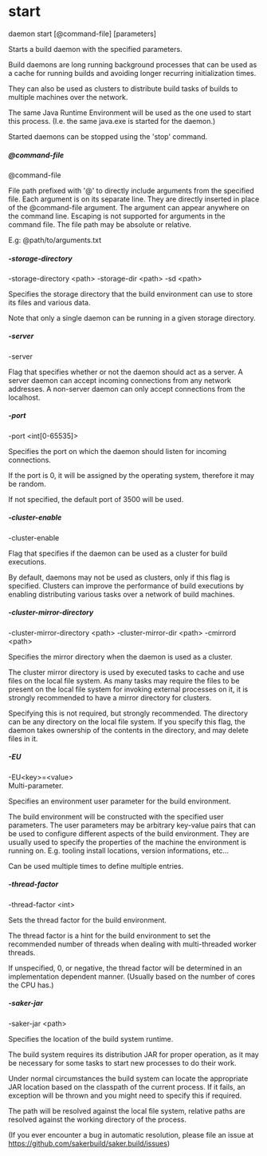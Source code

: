 # start

<div class="doc-cmdref-cmd-usage">

daemon start [@command-file] [parameters]

</div>

<div class="doc-cmdref-cmd-doc">

Starts a build daemon with the specified parameters.

Build daemons are long running background processes that can 
be used as a cache for running builds and avoiding longer
recurring initialization times.

They can also be used as clusters to distribute build tasks
of builds to multiple machines over the network.

The same Java Runtime Environment will be used as the one used to
start this process. (I.e. the same java.exe is started for the daemon.)

Started daemons can be stopped using the 'stop' command.

</div>

##### @command-file

<div class="doc-cmdref-param-aliases">@command-file
</div>

<div class="doc-cmdref-param-flags">
</div>

<div class="doc-cmdref-param-doc">

File path prefixed with '@' to directly include arguments from the 
specified file. Each argument is on its separate line. They are
directly inserted in place of the @command-file argument. 
The argument can appear anywhere on the command line. Escaping
is not supported for arguments in the command file. 
The file path may be absolute or relative.

E.g: @path/to/arguments.txt

</div>


##### -storage-directory

<div class="doc-cmdref-param-aliases">-storage-directory &lt;path&gt;
-storage-dir &lt;path&gt;
-sd &lt;path&gt;
</div>

<div class="doc-cmdref-param-flags">
</div>

<div class="doc-cmdref-param-doc">

Specifies the storage directory that the build environment can use
to store its files and various data.

Note that only a single daemon can be running in a given storage directory.

</div>


##### -server

<div class="doc-cmdref-param-aliases">-server
</div>

<div class="doc-cmdref-param-flags">
</div>

<div class="doc-cmdref-param-doc">

Flag that specifies whether or not the daemon should act as a server.
A server daemon can accept incoming connections from any network addresses.
A non-server daemon can only accept connections from the localhost.

</div>


##### -port

<div class="doc-cmdref-param-aliases">-port &lt;int[0-65535]&gt;
</div>

<div class="doc-cmdref-param-flags">
</div>

<div class="doc-cmdref-param-doc">

Specifies the port on which the daemon should listen for incoming connections.

If the port is 0, it will be assigned by the operating system, therefore 
it may be random.

If not specified, the default port of 3500 will be used.

</div>


##### -cluster-enable

<div class="doc-cmdref-param-aliases">-cluster-enable
</div>

<div class="doc-cmdref-param-flags">
</div>

<div class="doc-cmdref-param-doc">

Flag that specifies if the daemon can be used as a cluster for build executions.

By default, daemons may not be used as clusters, only if this flag is specified.
Clusters can improve the performance of build executions by enabling distributing
various tasks over a network of build machines.

</div>


##### -cluster-mirror-directory

<div class="doc-cmdref-param-aliases">-cluster-mirror-directory &lt;path&gt;
-cluster-mirror-dir &lt;path&gt;
-cmirrord &lt;path&gt;
</div>

<div class="doc-cmdref-param-flags">
</div>

<div class="doc-cmdref-param-doc">

Specifies the mirror directory when the daemon is used as a cluster.

The cluster mirror directory is used by executed tasks to cache and use files
on the local file system. As many tasks may require the files to be present
on the local file system for invoking external processes on it, it is strongly
recommended to have a mirror directory for clusters.

Specifying this is not required, but strongly recommended. The directory can
be any directory on the local file system. If you specify this flag, the
daemon takes ownership of the contents in the directory, and may delete files in it.

</div>


##### -EU

<div class="doc-cmdref-param-aliases">-EU&lt;key&gt;=&lt;value&gt;
</div>

<div class="doc-cmdref-param-flags">
Multi-parameter. 
</div>

<div class="doc-cmdref-param-doc">

Specifies an environment user parameter for the build environment.

The build environment will be constructed with the specified user parameters.
The user parameters may be arbitrary key-value pairs that can be used to
configure different aspects of the build environment. They are usually used
to specify the properties of the machine the environment is running on.
E.g. tooling install locations, version informations, etc...

Can be used multiple times to define multiple entries.

</div>


##### -thread-factor

<div class="doc-cmdref-param-aliases">-thread-factor &lt;int&gt;
</div>

<div class="doc-cmdref-param-flags">
</div>

<div class="doc-cmdref-param-doc">

Sets the thread factor for the build environment.

The thread factor is a hint for the build environment to set the recommended
number of threads when dealing with multi-threaded worker threads.

If unspecified, 0, or negative, the thread factor will be determined in an
implementation dependent manner. (Usually based on the number of cores the CPU has.)

</div>


##### -saker-jar

<div class="doc-cmdref-param-aliases">-saker-jar &lt;path&gt;
</div>

<div class="doc-cmdref-param-flags">
</div>

<div class="doc-cmdref-param-doc">

Specifies the location of the build system runtime.

The build system requires its distribution JAR for proper operation,
as it may be necessary for some tasks to start new processes 
to do their work.

Under normal circumstances the build system can locate the appropriate
JAR location based on the classpath of the current process. If it fails,
an exception will be thrown and you might need to specify this if required.

The path will be resolved against the local file system, relative paths
are resolved against the working directory of the process.

(If you ever encounter a bug in automatic resolution, please file
an issue at https://github.com/sakerbuild/saker.build/issues)

</div>

